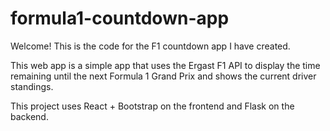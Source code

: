 # formula1-countdown-app

Welcome! This is the code for the F1 countdown app I have created.

This web app is a simple app that uses the Ergast F1 API to display the time remaining until the next Formula 1 Grand Prix and shows the current driver standings.

This project uses React + Bootstrap on the frontend and Flask on the backend.
